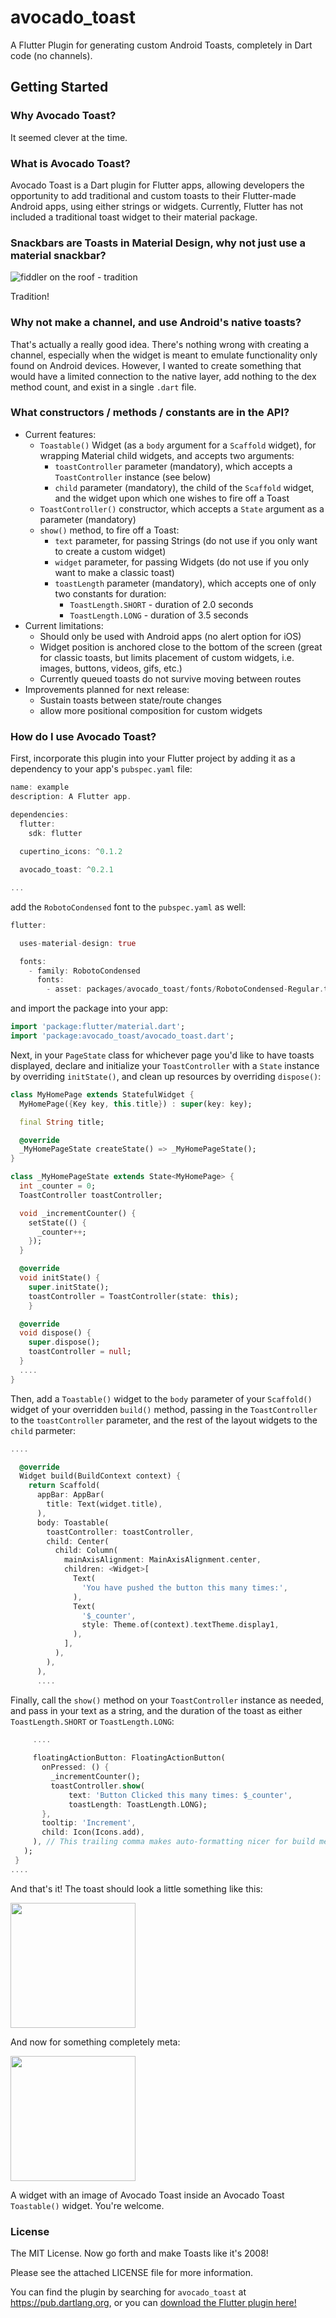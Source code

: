 # avocado_toast

A Flutter Plugin for generating custom Android Toasts, completely in Dart code (no channels).

## Getting Started

### Why Avocado Toast?

It seemed clever at the time.

### What is Avocado Toast?

Avocado Toast is a Dart plugin for Flutter apps, allowing developers the opportunity to add traditional and custom toasts to their Flutter-made Android apps, using either strings or widgets. Currently, Flutter has not included a traditional toast widget to their material package.

### Snackbars are Toasts in Material Design, why not just use a material snackbar?

![fiddler on the roof - tradition](http://www.peacechristianchurch.org/wp-content/uploads/2017/11/Tradition.jpg)

Tradition!

### Why not make a channel, and use Android's native toasts?

That's actually a really good idea. There's nothing wrong with creating a channel, especially when the widget is meant to emulate functionality only found on Android devices. However, I wanted to create something that would have a limited connection to the native layer, add nothing to the dex method count, and exist in a single `.dart` file.

### What constructors / methods / constants are in the API?

* Current features:
    * `Toastable()` Widget (as a `body` argument for a `Scaffold` widget), for wrapping Material child widgets, and accepts two arguments:
        * `toastController` parameter (mandatory), which accepts a `ToastController` instance (see below)
        * `child` parameter (mandatory), the child of the `Scaffold` widget, and the widget upon which one wishes to fire off a Toast
    * `ToastController()` constructor, which accepts a `State` argument as a parameter (mandatory)
    * `show()` method, to fire off a Toast:
        * `text` parameter, for passing Strings (do not use if you only want to create a custom widget)
        * `widget` parameter, for passing Widgets (do not use if you only want to make a classic toast)
        * `toastLength` parameter (mandatory), which accepts one of only two constants for duration:
            * `ToastLength.SHORT` - duration of 2.0 seconds
            * `ToastLength.LONG` - duration of 3.5 seconds
* Current limitations:
    * Should only be used with Android apps (no alert option for iOS)
    * Widget position is anchored close to the bottom of the screen (great for classic toasts, but limits placement of custom widgets, i.e. images, buttons, videos, gifs, etc.)
    * Currently queued toasts do not survive moving between routes
* Improvements planned for next release:
    * Sustain toasts between state/route changes
    * allow more positional composition for custom widgets

### How do I use Avocado Toast?

First, incorporate this plugin into your Flutter project by adding it as a dependency to your app's `pubspec.yaml` file:

```dart
name: example
description: A Flutter app.

dependencies:
  flutter:
    sdk: flutter
    
  cupertino_icons: ^0.1.2

  avocado_toast: ^0.2.1

...
```

add the `RobotoCondensed` font to the `pubspec.yaml` as well:

```dart
flutter:

  uses-material-design: true

  fonts:
    - family: RobotoCondensed
      fonts:
        - asset: packages/avocado_toast/fonts/RobotoCondensed-Regular.ttf
``` 

and import the package into your app:

```dart
import 'package:flutter/material.dart';
import 'package:avocado_toast/avocado_toast.dart';
```

Next, in your `PageState` class for whichever page you'd like to have toasts displayed, declare and initialize your `ToastController` with a `State` instance by overriding `initState()`, and clean up resources by overriding `dispose()`:

```dart
class MyHomePage extends StatefulWidget {
  MyHomePage({Key key, this.title}) : super(key: key);

  final String title;

  @override
  _MyHomePageState createState() => _MyHomePageState();
}

class _MyHomePageState extends State<MyHomePage> {
  int _counter = 0;
  ToastController toastController;

  void _incrementCounter() {
    setState(() {
      _counter++;
    });
  }

  @override
  void initState() {
    super.initState();
    toastController = ToastController(state: this);
    }

  @override
  void dispose() {
    super.dispose();
    toastController = null;
  }
  ....
}
```

Then, add a `Toastable()` widget to the `body` parameter of your `Scaffold()` widget of your overridden `build()` method, passing in the `ToastController` to the `toastController` parameter, and the rest of the layout widgets to the `child` parmeter:

```dart
....

  @override
  Widget build(BuildContext context) {
    return Scaffold(
      appBar: AppBar(
        title: Text(widget.title),
      ),
      body: Toastable(
        toastController: toastController,
        child: Center(
          child: Column(
            mainAxisAlignment: MainAxisAlignment.center,
            children: <Widget>[
              Text(
                'You have pushed the button this many times:',
              ),
              Text(
                '$_counter',
                style: Theme.of(context).textTheme.display1,
              ),
            ],
          ),
        ),
      ),
      ....
 ```
 
 Finally, call the `show()` method on your `ToastController` instance as needed, and pass in your text as a string, and the duration of the toast as either `ToastLength.SHORT` or `ToastLength.LONG`:
 
 ```dart
      ....
      
      floatingActionButton: FloatingActionButton(
        onPressed: () {
          _incrementCounter();
          toastController.show(
              text: 'Button Clicked this many times: $_counter', 
              toastLength: ToastLength.LONG);
        },
        tooltip: 'Increment',
        child: Icon(Icons.add),
      ), // This trailing comma makes auto-formatting nicer for build methods.
    );
  }
 ....
```

And that's it! The toast should look a little something like this:

<img src="https://github.com/JDVila/avocado_toast/blob/master/readme_images/traditional_toast.png" width="200">

And now for something completely meta:

<img src="https://github.com/JDVila/avocado_toast/blob/master/readme_images/avocado_toast_toast.png" width="200">


A widget with an image of Avocado Toast inside an  Avocado Toast `Toastable()` widget. You're welcome. 

### License

The MIT License. Now go forth and make Toasts like it's 2008!

Please see the attached LICENSE file for more information.

You can find the plugin by searching for `avocado_toast` at https://pub.dartlang.org, or you can [download the Flutter plugin here!](https://pub.dartlang.org/packages/avocado_toast)
